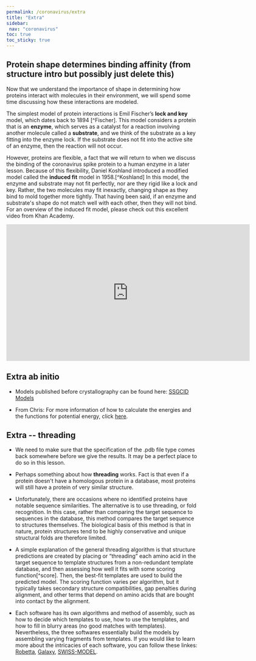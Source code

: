 ```yaml
---
permalink: /coronavirus/extra
title: "Extra"
sidebar:
 nav: "coronavirus"
toc: true
toc_sticky: true
---
```


## Protein shape determines binding affinity (from structure intro but possibly just delete this)

Now that we understand the importance of shape in determining how proteins interact with molecules in their environment, we will spend some time discussing how these interactions are modeled.

The simplest model of protein interactions is Emil Fischer’s **lock and key** model, which dates back to 1894 [^Fischer]. This model considers a protein that is an **enzyme**, which serves as a catalyst for a reaction involving another molecule called a **substrate**, and we think of the substrate as a key fitting into the enzyme lock. If the substrate does not fit into the active site of an enzyme, then the reaction will not occur.

However, proteins are flexible, a fact that we will return to when we discuss the binding of the coronavirus spike protein to a human enzyme in a later lesson. Because of this flexibility, Daniel Koshland introduced a modified model called the **induced fit** model in 1958.[^Koshland] In this model, the enzyme and substrate may not fit perfectly, nor are they rigid like a lock and key. Rather, the two molecules may fit inexactly, changing shape as they bind to mold together more tightly. That having been said, if an enzyme and substrate's shape do not match well with each other, then they will not bind. For an overview of the induced fit model, please check out this excellent video from Khan Academy.

<iframe width="640" height="360" src="https://www.youtube-nocookie.com/embed/8lUB2sAQkzw" frameborder="0" allowfullscreen></iframe>

## Extra ab initio

* Models published before crystallography can be found here: [SSGCID Models](https://www.ssgcid.org/cttdb/molecularmodel_list/?target__icontains=BewuA)

* From Chris: For more information of how to calculate the energies and the functions for potential energy, click <a href="https://www.ks.uiuc.edu/Research/namd/2.9/ug/node22.html" target="_blank">here</a>.

## Extra -- threading

* We need to make sure that the specification of the .pdb file type comes back somewhere before we give the results. It may be a perfect place to do so in this lesson.

* Perhaps something about how **threading** works. Fact is that even if a protein doesn't have a homologous protein in a database, most proteins will still have a protein of very similar structure.

* Unfortunately, there are occasions where no identified proteins have notable sequence similarities. The alternative is to use threading, or fold recognition. In this case, rather than comparing the target sequence to sequences in the database, this method compares the target sequence to structures themselves. The biological basis of this method is that in nature, protein structures tend to be highly conservative and unique structural folds are therefore limited.

* A simple explanation of the general threading algorithm is that structure predictions are created by placing or “threading” each amino acid in the target sequence to template structures from a non-redundant template database, and then assessing how well it fits with some scoring function[^score]. Then, the best-fit templates are used to build the predicted model. The scoring function varies per algorithm, but it typically takes secondary structure compatibilities, gap penalties during alignment, and other terms that depend on amino acids that are bought into contact by the alignment.

* Each software has its own algorithms and method of assembly, such as how to decide which templates to use, how to use the templates, and how to fill in blurry areas (no good matches with templates). Nevertheless, the three softwares essentially build the models by assembling varying fragments from templates. If you would like to learn more about the intricacies of each software, you can follow these linkes: [Robetta](https://www.rosettacommons.org/docs/latest/application_documentation/structure_prediction/RosettaCM), [Galaxy]( https://www.ncbi.nlm.nih.gov/pmc/articles/PMC3462707/), [SWISS-MODEL](https://swissmodel.expasy.org/docs/help).
